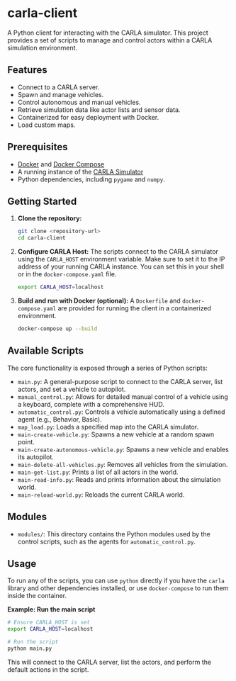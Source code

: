 # carla-client

A Python client for interacting with the CARLA simulator. This project provides a set of scripts to manage and control actors within a CARLA simulation environment.

## Features

*   Connect to a CARLA server.
*   Spawn and manage vehicles.
*   Control autonomous and manual vehicles.
*   Retrieve simulation data like actor lists and sensor data.
*   Containerized for easy deployment with Docker.
*   Load custom maps.

## Prerequisites

*   [Docker](https://www.docker.com/) and [Docker Compose](https://docs.docker.com/compose/)
*   A running instance of the [CARLA Simulator](https://carla.readthedocs.io/en/latest/getting_started/)
*   Python dependencies, including `pygame` and `numpy`.

## Getting Started

1.  **Clone the repository:**
    ```bash
    git clone <repository-url>
    cd carla-client
    ```

2.  **Configure CARLA Host:**
    The scripts connect to the CARLA simulator using the `CARLA_HOST` environment variable. Make sure to set it to the IP address of your running CARLA instance. You can set this in your shell or in the `docker-compose.yaml` file.

    ```bash
    export CARLA_HOST=localhost
    ```

3.  **Build and run with Docker (optional):**
    A `Dockerfile` and `docker-compose.yaml` are provided for running the client in a containerized environment.

    ```bash
    docker-compose up --build
    ```

## Available Scripts

The core functionality is exposed through a series of Python scripts:

*   `main.py`: A general-purpose script to connect to the CARLA server, list actors, and set a vehicle to autopilot.
*   `manual_control.py`: Allows for detailed manual control of a vehicle using a keyboard, complete with a comprehensive HUD.
*   `automatic_control.py`: Controls a vehicle automatically using a defined agent (e.g., Behavior, Basic).
*   `map_load.py`: Loads a specified map into the CARLA simulator.
*   `main-create-vehicle.py`: Spawns a new vehicle at a random spawn point.
*   `main-create-autonomous-vehicle.py`: Spawns a new vehicle and enables its autopilot.
*   `main-delete-all-vehicles.py`: Removes all vehicles from the simulation.
*   `main-get-list.py`: Prints a list of all actors in the world.
*   `main-read-info.py`: Reads and prints information about the simulation world.
*   `main-reload-world.py`: Reloads the current CARLA world.

## Modules

*   `modules/`: This directory contains the Python modules used by the control scripts, such as the agents for `automatic_control.py`.

## Usage

To run any of the scripts, you can use `python` directly if you have the `carla` library and other dependencies installed, or use `docker-compose` to run them inside the container.

**Example: Run the main script**

```bash
# Ensure CARLA_HOST is set
export CARLA_HOST=localhost

# Run the script
python main.py
```

This will connect to the CARLA server, list the actors, and perform the default actions in the script.
